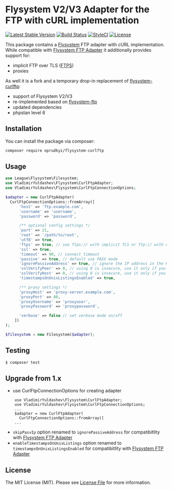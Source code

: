 # Flysystem V2/V3 Adapter for the FTP with cURL implementation

[![Latest Stable Version](https://poser.pugx.org/oprudkyi/flysystem-curlftp/v/stable?format=flat-square)](https://packagist.org/packages/oprudkyi/flysystem-curlftp)
[![Build Status](https://github.com/oprudkyi/flysystem-curlftp/workflows/Tests/badge.svg)](https://github.com/oprudkyi/flysystem-curlftp/actions)
[![StyleCI](https://styleci.io/repos/90028075/shield?branch=master)](https://styleci.io/repos/90028075)
[![License](https://poser.pugx.org/oprudkyi/flysystem-curlftp/license?format=flat-square)](https://packagist.org/packages/oprudkyi/flysystem-curlftp)

This package contains a [Flysystem](https://flysystem.thephpleague.com/) FTP adapter with cURL implementation.
While compatible with [Flysystem FTP Adapter](https://flysystem.thephpleague.com/docs/adapter/ftp/) it additionally provides support for:

- implicit FTP over TLS ([FTPS](https://en.wikipedia.org/wiki/FTPS#Implicit))
- proxies

As well it is a fork and a temporary drop-in replacement of [flysystem-curlftp](https://github.com/vyuldashev/flysystem-curlftp/pull/41):

- support of Flysystem V2/V3
- re-implemented based on [flysystem-ftp](https://github.com/thephpleague/flysystem-ftp/)
- updated dependencies
- phpstan level 6

## Installation

You can install the package via composer:

``` bash
composer require oprudkyi/flysystem-curlftp
```

## Usage

``` php
use League\Flysystem\Filesystem;
use VladimirYuldashev\Flysystem\CurlFtpAdapter;
use VladimirYuldashev\Flysystem\CurlFtpConnectionOptions;

$adapter = new CurlFtpAdapter(
  CurlFtpConnectionOptions::fromArray([
      'host' => 'ftp.example.com',
      'username' => 'username',
      'password' => 'password',

      /** optional config settings */
      'port' => 21,
      'root' => '/path/to/root',
      'utf8' => true,
      'ftps' => true, // use ftps:// with implicit TLS or ftp:// with explicit TLS
      'ssl' => true,
      'timeout' => 90, // connect timeout
      'passive' => true, // default use PASV mode
      'ignorePassiveAddress' => true, // ignore the IP address in the PASV response
      'sslVerifyPeer' => 0, // using 0 is insecure, use it only if you know what you're doing
      'sslVerifyHost' => 0, // using 0 is insecure, use it only if you know what you're doing
      'timestampsOnUnixListingsEnabled' => true,

      /** proxy settings */
      'proxyHost' => 'proxy-server.example.com',
      'proxyPort' => 80,
      'proxyUsername' => 'proxyuser',
      'proxyPassword' => 'proxypassword',

      'verbose' => false // set verbose mode on/off
    ])
);

$filesystem = new Filesystem($adapter);
```

## Testing

``` bash
$ composer test
```

## Upgrade from 1.x

- use CurlFtpConnectionOptions for creating adapter

```
    use VladimirYuldashev\Flysystem\CurlFtpAdapter;
    use VladimirYuldashev\Flysystem\CurlFtpConnectionOptions;
    ...
    $adapter = new CurlFtpAdapter(
      CurlFtpConnectionOptions::fromArray([
    ...
```

- `skipPasvIp` option renamed to `ignorePassiveAddress` for compatibitlity with [Flysystem FTP Adapter](https://flysystem.thephpleague.com/docs/adapter/ftp/)
- `enableTimestampsOnUnixListings` option renamed to `timestampsOnUnixListingsEnabled` for compatibitlity with [Flysystem FTP Adapter](https://flysystem.thephpleague.com/docs/adapter/ftp/)

## License

The MIT License (MIT). Please see [License File](LICENSE) for more information.
